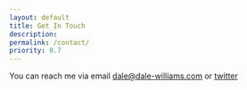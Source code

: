 ```yaml
---
layout: default
title: Get In Touch
description: 
permalink: /contact/
priority: 0.7
---
```


You can reach me via email <a href="mailto:dale@dale-williams.com">dale@dale-williams.com</a> or <a href="https://twitter.com/enslam">twitter</a>